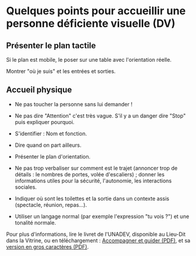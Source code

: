 # Quelques points pour accueillir une personne déficiente visuelle (DV)

## Présenter le plan tactile
Si le plan est mobile, le poser sur une table avec l'orientation réelle.

Montrer "où je suis" et les entrées et sorties.

## Accueil physique

- Ne pas toucher la personne sans lui demander !
- Ne pas dire "Attention" c'est très vague. S'il y a un danger dire "Stop" puis expliquer pourquoi.
- S'identifier : Nom et fonction.

- Dire quand on part ailleurs.
- Présenter le plan d'orientation.
- Ne pas trop verbaliser sur comment est le trajet (annoncer trop de détails : le nombres de portes, volée d'escaliers) ; donner les informations utiles pour la sécurité, l'autonomie, les interactions sociales.
- Indiquer où sont les toilettes et la sortie dans un contexte assis (spectacle, réunion, repas...).
- Utiliser un langage normal (par exemple l'expression "tu vois ?") et une tonalité normale.

Pour plus d'informations, lire le livret de l'UNADEV, disponible au Lieu-Dit dans la Vitrine, ou en téléchargement : [Accompagner et guider (PDF)](https://www.unadev.com/app/uploads/2024/11/plaquette-unadev-savoir-etre-savoir-guider-hd-1.pdf), et sa [version en gros caractères (PDF)](https://www.unadev.com/app/uploads/2024/11/plaquette-unadev-technique-de-guide-gros-caracteres-1.pdf).


